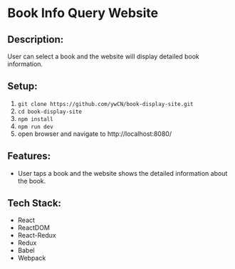 # Book Info Query Website

## Description:
User can select a book and the website will display detailed book information.

## Setup:
1. `git clone https://github.com/ywCN/book-display-site.git`
2. `cd book-display-site`
3. `npm install`
4. `npm run dev`
5. open browser and navigate to http://localhost:8080/

## Features:
- User taps a book and the website shows the detailed information about the book.

## Tech Stack:
- React
- ReactDOM
- React-Redux
- Redux
- Babel
- Webpack
